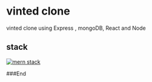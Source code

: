 # vinted clone

vinted clone using Express , mongoDB, React and Node 

## stack
[![mern stack](https://gurzu.com/img/gurzu/mern-stack-01.png "mern stack")](https://gurzu.com/img/gurzu/mern-stack-01.png "mern stack")

###End
